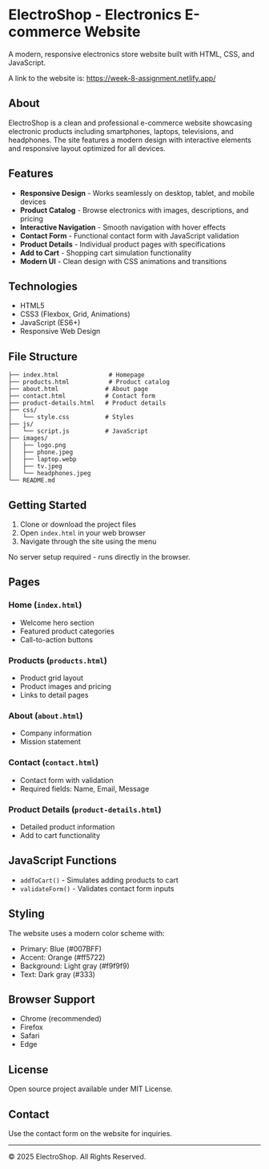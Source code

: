 # ElectroShop - Electronics E-commerce Website

A modern, responsive electronics store website built with HTML, CSS, and JavaScript.

A link to the website is: https://week-8-assignment.netlify.app/ 

## About

ElectroShop is a clean and professional e-commerce website showcasing electronic products including smartphones, laptops, televisions, and headphones. The site features a modern design with interactive elements and responsive layout optimized for all devices.

## Features

- **Responsive Design** - Works seamlessly on desktop, tablet, and mobile devices
- **Product Catalog** - Browse electronics with images, descriptions, and pricing
- **Interactive Navigation** - Smooth navigation with hover effects
- **Contact Form** - Functional contact form with JavaScript validation
- **Product Details** - Individual product pages with specifications
- **Add to Cart** - Shopping cart simulation functionality
- **Modern UI** - Clean design with CSS animations and transitions

## Technologies

- HTML5
- CSS3 (Flexbox, Grid, Animations)
- JavaScript (ES6+)
- Responsive Web Design

## File Structure

```
├── index.html              # Homepage
├── products.html           # Product catalog
├── about.html             # About page
├── contact.html           # Contact form
├── product-details.html   # Product details
├── css/
│   └── style.css          # Styles
├── js/
│   └── script.js          # JavaScript
├── images/
│   ├── logo.png
│   ├── phone.jpeg
│   ├── laptop.webp
│   ├── tv.jpeg
│   └── headphones.jpeg
└── README.md
```

## Getting Started

1. Clone or download the project files
2. Open `index.html` in your web browser
3. Navigate through the site using the menu

No server setup required - runs directly in the browser.

## Pages

### Home (`index.html`)
- Welcome hero section
- Featured product categories
- Call-to-action buttons

### Products (`products.html`)
- Product grid layout
- Product images and pricing
- Links to detail pages

### About (`about.html`)
- Company information
- Mission statement

### Contact (`contact.html`)
- Contact form with validation
- Required fields: Name, Email, Message

### Product Details (`product-details.html`)
- Detailed product information
- Add to cart functionality

## JavaScript Functions

- `addToCart()` - Simulates adding products to cart
- `validateForm()` - Validates contact form inputs

## Styling

The website uses a modern color scheme with:
- Primary: Blue (#007BFF)
- Accent: Orange (#ff5722)
- Background: Light gray (#f9f9f9)
- Text: Dark gray (#333)

## Browser Support

- Chrome (recommended)
- Firefox
- Safari
- Edge

## License

Open source project available under MIT License.

## Contact

Use the contact form on the website for inquiries.

---

© 2025 ElectroShop. All Rights Reserved.